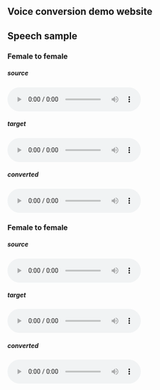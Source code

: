 ## Voice conversion demo website

<h2 id="speech-sample">Speech sample</h2>

<h3 id="female-to-female">Female to female</h3>
<h5 id="source-1">source</h5>
<audio controls="controls">
<source type="audio/wav" src="res/src/Combine003_Sync061.wav" />&lt;/source&gt;
</audio>
<h5 id="target-1">target</h5>
<audio controls="controls">
<source type="audio/wav" src="res/src/S-12.wav" />&lt;/source&gt;
</audio>
<h5 id="converted-1">converted</h5>
<audio controls="controls">
<source type="audio/wav" src="res/src/Com03_061_to_tsi_M_.wav" />&lt;/source&gt;
</audio>


<h3 id="female-to-female">Female to female</h3>
<h5 id="source-2">source</h5>
<audio controls="controls">
<source type="audio/wav" src="res/src/Combine003_Sync086_no_speaker_173.53-175.45.wav" />&lt;/source&gt;
</audio>
<h5 id="target-2">target</h5>
<audio controls="controls">
<source type="audio/wav" src="res/src/S-21.wav.wav" />&lt;/source&gt;
</audio>
<h5 id="converted-2">converted</h5>
<audio controls="controls">
<source type="audio/wav" src="res/src/Com03_086_to_tsi_M_.wav" />&lt;/source&gt;
</audio>
